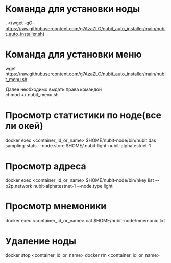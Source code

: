 # Команда для установки ноды
. <(wget -qO- https://raw.githubusercontent.com/g7AzaZLO/nubit_auto_installer/main/nubit_auto_installer.sh)

# Команда для установки меню
wget https://raw.githubusercontent.com/g7AzaZLO/nubit_auto_installer/main/nubit_menu.sh

Далее необходимо выдать права командой  
chmod +x nubit_menu.sh
# Просмотр статистики по ноде(все ли окей)
docker exec <container_id_or_name> $HOME/nubit-node/bin/nubit das sampling-stats --node.store $HOME/.nubit-light-nubit-alphatestnet-1

# Просмотр адреса
docker exec <container_id_or_name> $HOME/nubit-node/bin/nkey list --p2p.network nubit-alphatestnet-1 --node.type light

# Просмотр мнемоники
docker exec <container_id_or_name> cat $HOME/nubit-node/mnemonic.txt

# Удаление ноды
docker stop <container_id_or_name>
docker rm <container_id_or_name>
